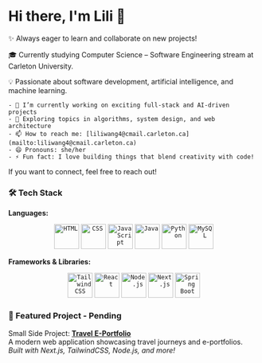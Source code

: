 # Hi there, I'm Lili 👋

✨ Always eager to learn and collaborate on new projects!  

🎓 Currently studying Computer Science – Software Engineering stream at Carleton University.

💡 Passionate about software development, artificial intelligence, and machine learning.

	- 🔭 I’m currently working on exciting full-stack and AI-driven projects  
	- 🌱 Exploring topics in algorithms, system design, and web architecture  
	- 📫 How to reach me: [liliwang4@cmail.carleton.ca](mailto:liliwang4@cmail.carleton.ca)  
	- 😄 Pronouns: she/her  
	- ⚡ Fun fact: I love building things that blend creativity with code!  

If you want to connect, feel free to reach out!

### 🛠️ Tech Stack

**Languages:**  

<div align="center">
	<code><img width="50" src="https://raw.githubusercontent.com/marwin1991/profile-technology-icons/refs/heads/main/icons/html.png" alt="HTML" title="HTML"/></code>
	<code><img width="50" src="https://raw.githubusercontent.com/marwin1991/profile-technology-icons/refs/heads/main/icons/css.png" alt="CSS" title="CSS"/></code>
	<code><img width="50" src="https://raw.githubusercontent.com/marwin1991/profile-technology-icons/refs/heads/main/icons/javascript.png" alt="JavaScript" title="JavaScript"/></code>
	<code><img width="50" src="https://raw.githubusercontent.com/marwin1991/profile-technology-icons/refs/heads/main/icons/java.png" alt="Java" title="Java"/></code>
	<code><img width="50" src="https://raw.githubusercontent.com/marwin1991/profile-technology-icons/refs/heads/main/icons/python.png" alt="Python" title="Python"/></code>
	<code><img width="50" src="https://raw.githubusercontent.com/marwin1991/profile-technology-icons/refs/heads/main/icons/mysql.png" alt="MySQL" title="MySQL"/></code>
</div>

**Frameworks & Libraries:**  

<div align="center">
	<code><img width="50" src="https://raw.githubusercontent.com/marwin1991/profile-technology-icons/refs/heads/main/icons/tailwind_css.png" alt="Tailwind CSS" title="Tailwind CSS"/></code>
	<code><img width="50" src="https://raw.githubusercontent.com/marwin1991/profile-technology-icons/refs/heads/main/icons/react.png" alt="React" title="React"/></code>
	<code><img width="50" src="https://raw.githubusercontent.com/marwin1991/profile-technology-icons/refs/heads/main/icons/node_js.png" alt="Node.js" title="Node.js"/></code>
	<code><img width="50" src="https://raw.githubusercontent.com/marwin1991/profile-technology-icons/refs/heads/main/icons/next_js.png" alt="Next.js" title="Next.js"/></code>
	<code><img width="50" src="https://raw.githubusercontent.com/marwin1991/profile-technology-icons/refs/heads/main/icons/spring_boot.png" alt="Spring Boot" title="Spring Boot"/></code>
</div>

### 🌟 Featured Project - Pending

Small Side Project:
[**Travel E-Portfolio**](https://travel-eportfolio-v2.vercel.app/)  
A modern web application showcasing travel journeys and e-portfolios.  
_Built with Next.js, TailwindCSS, Node.js, and more!_





